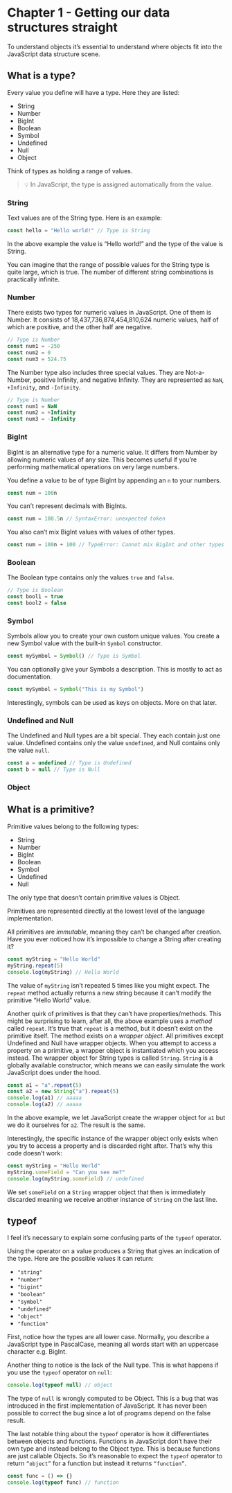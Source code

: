 # Chapter 1 - Getting our data structures straight

To understand objects it’s essential to understand where objects fit into the JavaScript data structure scene.

## What is a type?

Every value you define will have a type. Here they are listed:

- String
- Number
- BigInt
- Boolean
- Symbol
- Undefined
- Null
- Object

Think of types as holding a range of values.

> 💡 In JavaScript, the type is assigned automatically from the value.
> 

### String

Text values are of the String type. Here is an example:

```jsx
const hello = "Hello world!" // Type is String
```

In the above example the value is “Hello world!” and the type of the value is String.

You can imagine that the range of possible values for the String type is quite large, which is true. The number of different string combinations is practically infinite.

### Number

There exists two types for numeric values in JavaScript. One of them is Number. It consists of 18,437,736,874,454,810,624 numeric values, half of which are positive, and the other half are negative.

```jsx
// Type is Number
const num1 = -250
const num2 = 0
const num3 = 524.75
```

The Number type also includes three special values. They are Not-a-Number, positive Infinity, and negative Infinity. They are represented as `NaN`, `+Infinity`, and `-Infinity`.

```jsx
// Type is Number
const num1 = NaN
const num2 = +Infinity
const num3 = -Infinity
```

### BigInt

BigInt is an alternative type for a numeric value. It differs from Number by allowing numeric values of any size. This becomes useful if you’re performing mathematical operations on very large numbers.

You define a value to be of type BigInt by appending an `n` to your numbers.

```jsx
const num = 100n
```

You can’t represent decimals with BigInts.

```jsx
const num = 100.5n // SyntaxError: unexpected token
```

You also can’t mix BigInt values with values of other types.

```jsx
const num = 100n + 100 // TypeError: Cannot mix BigInt and other types
```

### Boolean

The Boolean type contains only the values `true` and `false`.

```jsx
// Type is Boolean
const bool1 = true
const bool2 = false
```

### Symbol

Symbols allow you to create your own custom unique values. You create a new Symbol value with the built-in `Symbol` constructor.

```jsx
const mySymbol = Symbol() // Type is Symbol
```

You can optionally give your Symbols a description. This is mostly to act as documentation.

```jsx
const mySymbol = Symbol("This is my Symbol")
```

Interestingly, symbols can be used as keys on objects. More on that later.

### Undefined and Null

The Undefined and Null types are a bit special. They each contain just one value. Undefined contains only the value `undefined`, and Null contains only the value `null`.

```jsx
const a = undefined // Type is Undefined
const b = null // Type is Null
```

### Object

## What is a primitive?

Primitive values belong to the following types:

- String
- Number
- BigInt
- Boolean
- Symbol
- Undefined
- Null

The only type that doesn’t contain primitive values is Object.

Primitives are represented directly at the lowest level of the language implementation.

All primitives are *immutable*, meaning they can’t be changed after creation. Have you ever noticed how it’s impossible to change a String after creating it?

```jsx
const myString = "Hello World"
myString.repeat(5)
console.log(myString) // Hello World
```

The value of `myString` isn’t repeated 5 times like you might expect. The `repeat` method actually returns a new string because it can’t modify the primitive “Hello World” value.

Another quirk of primitives is that they can’t have properties/methods. This might be surprising to learn, after all, the above example uses a *method* called `repeat`. It’s true that `repeat` is a method, but it doesn’t exist on the primitive itself. The method exists on a *wrapper object*.
All primitives except Undefined and Null have wrapper objects. When you attempt to access a property on a primitive, a wrapper object is instantiated which you access instead. The wrapper object for String types is called `String`. `String` is a globally available constructor, which means we can easily simulate the work JavaScript does under the hood. 

```jsx
const a1 = "a".repeat(5)
const a2 = new String("a").repeat(5)
console.log(a1) // aaaaa
console.log(a2) // aaaaa
```

In the above example, we let JavaScript create the wrapper object for `a1` but we do it ourselves for `a2`. The result is the same.

Interestingly, the specific instance of the wrapper object only exists when you try to access a property and is discarded right after. That’s why this code doesn’t work:

```jsx
const myString = "Hello World"
myString.someField = "Can you see me?"
console.log(myString.someField) // undefined
```

We set `someField` on a `String` wrapper object that then is immediately discarded meaning we receive another instance of `String` on the last line.

## typeof

I feel it’s necessary to explain some confusing parts of the `typeof` operator.

Using the operator on a value produces a String that gives an indication of the type. Here are the possible values it can return:

- `"string"`
- `"number"`
- `"bigint"`
- `"boolean"`
- `"symbol"`
- `"undefined"`
- `"object"`
- `"function"`

First, notice how the types are all lower case. Normally, you describe a JavaScript type in PascalCase, meaning all words start with an uppercase character e.g. BigInt.

Another thing to notice is the lack of the Null type. This is what happens if you use the `typeof` operator on `null`:

```jsx
console.log(typeof null) // object
```

The type of `null` is wrongly computed to be Object. This is a bug that was introduced in the  first implementation of JavaScript. It has never been possible to correct the bug since a lot of programs depend on the false result.

The last notable thing about the `typeof` operator is how it differentiates between objects and functions. Functions in JavaScript don’t have their own type and instead belong to the Object type. This is because functions are just callable Objects. So it’s reasonable to expect the `typeof` operator to return `“object”` for a function but instead it returns `“function”`.

```jsx
const func = () => {}
console.log(typeof func) // function
```



